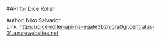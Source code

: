 #API for Dice Roller

Author: Niko Salvador <br>
Link: https://dice-roller-api-ns-eqate3b2hjbra0gr.centralus-01.azurewebsites.net
